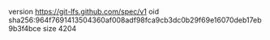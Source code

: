 version https://git-lfs.github.com/spec/v1
oid sha256:964f7691413504360af008adf98fca9cb3dc0b29f69e16070deb17eb9b3f4bce
size 4204
